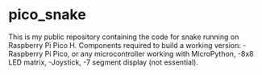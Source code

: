 # pico_snake
This is my public repository containing the code for snake running on Raspberry Pi Pico H. 
Components required to build a working version:
-Raspberry Pi Pico, or any microcontroller working with MicroPython,
-8x8 LED matrix,
-Joystick,
-7 segment display (not essential).
